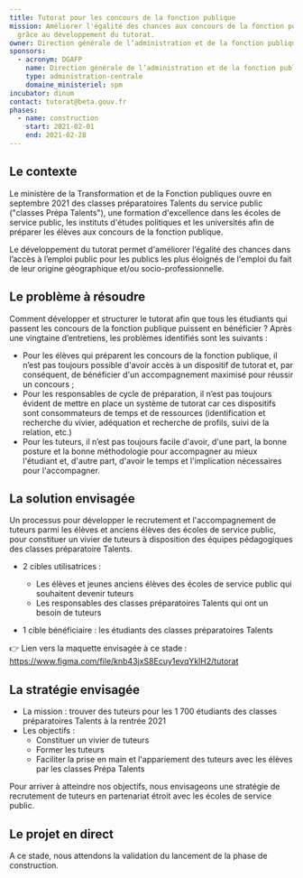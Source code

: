 ```yaml
---
title: Tutorat pour les concours de la fonction publique
mission: Améliorer l'égalité des chances aux concours de la fonction publique
  grâce au développement du tutorat.
owner: Direction générale de l’administration et de la fonction publique
sponsors:
  - acronym: DGAFP
    name: Direction générale de l’administration et de la fonction publique
    type: administration-centrale
    domaine_ministeriel: spm
incubator: dinum
contact: tutorat@beta.gouv.fr
phases:
  - name: construction
    start: 2021-02-01
    end: 2021-02-28
---
```


## Le contexte

Le ministère de la Transformation et de la Fonction publiques ouvre en septembre 2021 des classes préparatoires Talents du service public ("classes Prépa Talents"), une formation d'excellence dans les écoles de service public, les instituts d'études politiques et les universités afin de préparer les élèves aux concours de la fonction publique. 

Le développement du tutorat permet d'améliorer l’égalité des chances dans l’accès à l’emploi public pour les publics les plus éloignés de l'emploi du fait de leur origine géographique et/ou socio-professionnelle. 

## Le problème à résoudre

Comment développer et structurer le tutorat afin que tous les étudiants qui passent les concours de la fonction publique puissent en bénéficier ? Après une vingtaine d’entretiens, les problèmes identifiés sont les suivants :

- Pour les élèves qui préparent les concours de la fonction publique, il n’est pas toujours possible d'avoir accès à un dispositif de tutorat et, par conséquent, de bénéficier d'un accompagnement maximisé pour réussir un concours ;
- Pour les responsables de cycle de préparation, il n’est pas toujours évident de mettre en place un système de tutorat car ces dispositifs sont consommateurs de temps et de ressources (identification et recherche du vivier, adéquation et recherche de profils, suivi de la relation, etc.) 
- Pour les tuteurs, il n’est pas toujours facile d'avoir, d'une part, la bonne posture et la bonne méthodologie pour accompagner au mieux l'étudiant et, d'autre part, d'avoir le temps et l'implication nécessaires pour l'accompagner. 

## La solution envisagée

Un processus pour développer le recrutement et l'accompagnement de tuteurs parmi les élèves et anciens élèves des écoles de service public, pour constituer un vivier de tuteurs à disposition des équipes pédagogiques des classes préparatoire Talents. 

- 2 cibles utilisatrices :
    - Les élèves et jeunes anciens élèves des écoles de service public qui souhaitent devenir tuteurs
    - Les responsables des classes préparatoires Talents qui ont un besoin de tuteurs 
   
- 1 cible bénéficiaire : les étudiants des classes préparatoires Talents 

👉 Lien vers la maquette envisagée à ce stade : https://www.figma.com/file/knb43jxS8Ecuy1evqYklH2/tutorat 

## La stratégie envisagée

- La mission : trouver des tuteurs pour les 1 700 étudiants des classes préparatoires Talents à la rentrée 2021 
- Les objectifs :
    - Constituer un vivier de tuteurs 
    - Former les tuteurs
    - Faciliter la prise en main et l'appariement des tuteurs avec les élèves par les classes Prépa Talents

Pour arriver à atteindre nos objectifs, nous envisageons une stratégie de recrutement de tuteurs en partenariat étroit avec les écoles de service public.

## Le projet en direct
A ce stade, nous attendons la validation du lancement de la phase de construction.
